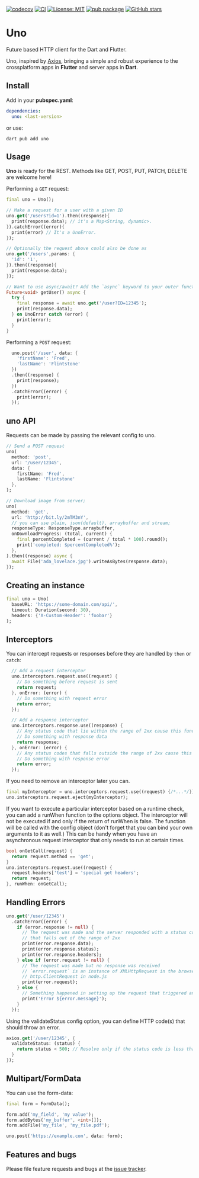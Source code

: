[![codecov](https://codecov.io/gh/Flutterando/uno/branch/master/graph/badge.svg?token=TSLRFJXOE2)](https://codecov.io/gh/Flutterando/uno)
[![CI](https://github.com/Flutterando/uno/actions/workflows/dart.yml/badge.svg)](https://github.com/Flutterando/uno/actions/workflows/dart.yml)
[![License: MIT](https://img.shields.io/badge/License-MIT-yellow.svg)](https://opensource.org/licenses/MIT)
[![pub package](https://img.shields.io/pub/v/uno.svg)](https://pub.dev/packages/uno)
[![GitHub stars](https://badgen.net/github/stars/Flutterando/uno)](https://GitHub.com/Flutterando/uno/stargazers/)

# Uno

Future based HTTP client for the Dart and Flutter.

Uno, inspired by [Axios](https://axios-http.com), bringing a simple and robust experience to the
crossplatform apps in **Flutter** and server apps in **Dart**.
## Install

Add in your **pubspec.yaml**:

```yaml
dependencies:
  uno: <last-version>
```
or use:
```
dart pub add uno
```

## Usage

**Uno** is ready for the REST. Methods like GET, POST, PUT, PATCH, DELETE are welcome here!

Performing a `GET` request:
```dart
final uno = Uno();

// Make a request for a user with a given ID
uno.get('/users?id=1').then((response){
  print(response.data); // it's a Map<String, dynamic>.
}).catchError((error){
  print(error) // It's a UnoError.
});

// Optionally the request above could also be done as
uno.get('/users',params: {
  'id': '1',
}).then((response){
  print(response.data);
});

// Want to use async/await? Add the `async` keyword to your outer function/method.
Future<void> getUser() async {
  try {
    final response = await uno.get('/user?ID=12345');
    print(response.data);
  } on UnoError catch (error) {
    print(error);
  }
}
```

Performing a `POST` request:
```dart
  uno.post('/user', data: {
    'firstName': 'Fred',
    'lastName': 'Flintstone'
  })
  .then((response) {
    print(response);
  })
  .catchError((error) {
    print(error);
  });
```

## uno API

Requests can be made by passing the relevant config to uno.

```dart
// Send a POST request
uno(
  method: 'post',
  url: '/user/12345',
  data: {
    firstName: 'Fred',
    lastName: 'Flintstone'
  },
);
```
```dart
// Download image from server;
uno(
  method: 'get',
  url: 'http://bit.ly/2mTM3nY',
  // you can use plain, json(default), arraybuffer and stream;
  responseType: ResponseType.arraybuffer,
  onDownloadProgress: (total, current) {
    final percentCompleted = (current / total * 100).round();
    print('completed: $percentCompleted%');
  },
).then((response) async {
  await File('ada_lovelace.jpg').writeAsBytes(response.data);
});
```

## Creating an instance

```dart
final uno = Uno(
  baseURL: 'https://some-domain.com/api/',
  timeout: Duration(second: 30),
  headers: {'X-Custom-Header': 'foobar'}
);
```

## Interceptors

You can intercept requests or responses before they are handled by `then` or `catch`:
```dart
  // Add a request interceptor
  uno.interceptors.request.use((request) {
    // Do something before request is sent
    return request;
  }, onError: (error) {
    // Do something with request error
    return error;
  });

  // Add a response interceptor
  uno.interceptors.response.use((response) {
    // Any status code that lie within the range of 2xx cause this function to trigger
    // Do something with response data
    return response;
  }, onError: (error) {
    // Any status codes that falls outside the range of 2xx cause this function to trigger
    // Do something with response error
    return error;
  });

```
If you need to remove an interceptor later you can.
```dart
final myInterceptor = uno.interceptors.request.use((request) {/*...*/});
uno.interceptors.request.eject(myInterceptor);
```

If you want to execute a particular interceptor based on a runtime check, you can add a runWhen function to the options object. The interceptor will not be executed if and only if the return of runWhen is false. The function will be called with the config object (don't forget that you can bind your own arguments to it as well.) This can be handy when you have an asynchronous request interceptor that only needs to run at certain times.

```dart
bool onGetCall(request) {
  return request.method == 'get';
}
uno.interceptors.request.use((request) {
  request.headers['test'] = 'special get headers';
  return request;
}, runWhen: onGetCall);
```

## Handling Errors

```dart
uno.get('/user/12345')
  .catchError((error) {
    if (error.response != null) {
      // The request was made and the server responded with a status code
      // that falls out of the range of 2xx
      print(error.response.data);
      print(error.response.status);
      print(error.response.headers);
    } else if (error.request != null) {
      // The request was made but no response was received
      // `error.request` is an instance of XMLHttpRequest in the browser and an instance of
      // http.ClientRequest in node.js
      print(error.request);
    } else {
      // Something happened in setting up the request that triggered an Error
      print('Error ${error.message}');
    }
  });
```

Using the validateStatus config option, you can define HTTP code(s) that should throw an error.
```dart
axios.get('/user/12345', {
  validateStatus: (status) {
    return status < 500; // Resolve only if the status code is less than 500
  }
});
```

## Multipart/FormData

You can use the form-data:
```dart
final form = FormData();

form.add('my_field', 'my value');
form.addBytes('my_buffer', <int>[]);
form.addFile('my_file', 'my_file.pdf');

uno.post('https://example.com', data: form);
```

## Features and bugs

Please file feature requests and bugs at the [issue tracker][tracker].

[tracker]: https://github.com/Flutterando/uno/issues
